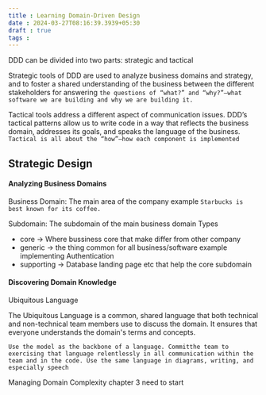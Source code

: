 ```yaml
---
title : Learning Domain-Driven Design
date : 2024-03-27T08:16:39.3939+05:30
draft : true
tags : 
---
```



DDD can be divided into two parts: strategic and tactical

Strategic tools of DDD are used to analyze business domains and strategy, and to foster a shared understanding of the business between the different stakeholders
for answering `the questions of “what?” and “why?”—what software we are building and why we are building it.`

Tactical tools address a different aspect of communication issues. DDD’s tactical patterns allow us to write code in a way that reflects the business domain, addresses its goals, and speaks the language of the business.
`Tactical is all about the “how”—how each component is implemented`

## Strategic Design

#### Analyzing Business Domains

Business Domain: The main area of the company example `Starbucks is best known for its coffee.`

Subdomain:  The subdomain of the main business domain
Types 
- core -> Where bussiness core that make differ from other company
- generic -> the thing common for all business/software example implementing Authentication
- supporting -> Database landing page etc that help the core subdomain

#### Discovering Domain Knowledge

Ubiquitous Language

The Ubiquitous Language is a common, shared language that both technical and non-technical team members use to discuss the domain. It ensures that everyone understands the domain's terms and concepts.

`Use the model as the backbone of a language. Committhe team to exercising that language relentlessly in all communication within the team and in the code. Use the same language in diagrams, writing, and especially speech`


Managing Domain Complexity chapter 3 need to start